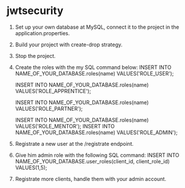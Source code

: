 # jwtsecurity

1. Set up your own database at MySQL, connect it to the project in the application.properties.
2. Build your project with create-drop strategy.
3. Stop the project.
4. Create the roles with the my SQL command below:
	INSERT INTO NAME_OF_YOUR_DATABASE.roles(name) VALUES('ROLE_USER');

	INSERT INTO NAME_OF_YOUR_DATABASE.roles(name) VALUES('ROLE_APPRENTICE');

	INSERT INTO NAME_OF_YOUR_DATABASE.roles(name) VALUES('ROLE_PARTNER');

	INSERT INTO NAME_OF_YOUR_DATABASE.roles(name) VALUES('ROLE_MENTOR');
	INSERT INTO NAME_OF_YOUR_DATABASE.roles(name) VALUES('ROLE_ADMIN');	


5. Registrate a new user at the /registrate endpoint.
6. Give him admin role with the following SQL command:
	INSERT INTO NAME_OF_YOUR_DATABASE.user_roles(client_id, client_role_id) VALUES(1,5);
	
7. Registrate more clients, handle them with your admin account.